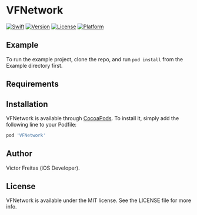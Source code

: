 # VFNetwork

[![Swift](https://github.com/vafreitas/VFNetwork/actions/workflows/swift.yml/badge.svg)](https://github.com/vafreitas/VFNetwork/actions/workflows/swift.yml)
[![Version](https://img.shields.io/cocoapods/v/VFNetwork.svg?style=flat)](https://cocoapods.org/pods/VFNetwork)
[![License](https://img.shields.io/cocoapods/l/VFNetwork.svg?style=flat)](https://cocoapods.org/pods/VFNetwork)
[![Platform](https://img.shields.io/cocoapods/p/VFNetwork.svg?style=flat)](https://cocoapods.org/pods/VFNetwork)

## Example

To run the example project, clone the repo, and run `pod install` from the Example directory first.

## Requirements

## Installation

VFNetwork is available through [CocoaPods](https://cocoapods.org). To install
it, simply add the following line to your Podfile:

```ruby
pod 'VFNetwork'
```

## Author

Victor Freitas (iOS Developer).

## License

VFNetwork is available under the MIT license. See the LICENSE file for more info.
